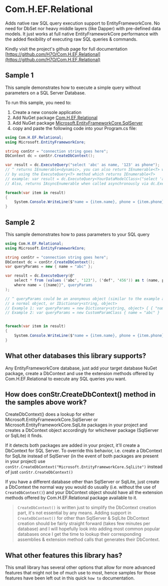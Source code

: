 # Com.H.EF.Relational
Adds native raw SQL query execution support to EntityFrameworkCore.
No need for DbSet nor heavy middle layers (like Dapper) with pre-defined data models. It just works at full native EntityFrameworkCore performance with the added flexibility of executing raw SQL queries & commands.

Kindly visit the project's github page for full documentation [https://github.com/H7O/Com.H.EF.Relational](https://github.com/H7O/Com.H.EF.Relational)

## Sample 1
This sample demonstrates how to execute a simple query without parameters on a SQL Server Database.

To run this sample, you need to:
1) Create a new console application
2) Add NuGet package [Com.H.EF.Relational](https://www.nuget.org/packages/Com.H.EF.Relational)  
3) Add NuGet package [Microsoft.EntityFrameworkCore.SqlServer](https://www.nuget.org/packages/Microsoft.EntityFrameworkCore.SqlServer)
4) copy and paste the following code into your Program.cs file:

```csharp
using Com.H.EF.Relational;
using Microsoft.EntityFrameworkCore;

string conStr = "connection string goes here";
DbContext dc = conStr.CreateDbContext();

var result = dc.ExecuteQuery("select 'abc' as name, '123' as phone");
// ^ returns IEnumerable<dynamic>, you can also return IEnumerable<T> where T is your data model class
// by using the ExecuteQuery<T> method which returns IEnumerable<T>
// example: var result = dc.ExecuteQuery<YourDataModelClass>("select 'abc' as name, '123' as phone");
// Also, returns IAsyncEnumerable when called asynchronously via dc.ExecuteQueryAsync()

foreach(var item in result)
{
	System.Console.WriteLine($"name = {item.name}, phone = {item.phone}");
}
```

## Sample 2
This sample demonstrates how to pass parameters to your SQL query

```csharp
using Com.H.EF.Relational;
using Microsoft.EntityFrameworkCore;

string conStr = "connection string goes here";
DbContext dc = conStr.CreateDbContext();
var queryParams = new { name = "abc" };

var result = dc.ExecuteQuery(@"
	select * from (values ('abc', '123'), ('def', '456')) as t (name, phone)
	where name = {{name}}", queryParams
);

// ^ queryParams could be an anonymous object (similar to the example above)
// a normal object, or IDictionary<string, object>
// Example 1: var queryParams = new Dictionary<string, object> { { "name", "abc" } }
// Example 2: var queryParams = new CustomParamClass { name = "abc" }


foreach(var item in result)
{
	System.Console.WriteLine($"name = {item.name}, phone = {item.phone}");
}
```

## What other databases this library supports?
Any EntityFrameworkCore database, just add your target database NuGet package, create a DbContext and use
the extension methods offered by Com.H.EF.Relational to execute any SQL queries you want.

## How does conStr.CreateDbContext() method in the samples above work?
CreateDbContext() does a lookup for either Microsoft.EntityFrameworkCore.SqlServer 
or Microsoft.EntityFrameworkCore.SqlLite packages in your project and creates a DbContext object
accordingly for whichever package (SqlServer or SqlLite) it finds.

If it detects both packages are added in your project, it'll create a DbContext for SQL Server.
To override this behavior, i.e. create a DbContext for SqlLite instead of SqlServer (in the event of both packages are present in your project) use `conStr.CreateDbContext("Microsoft.EntityFrameworkCore.SqlLite")` instead of just `conStr.CreateDbContext()`

If you have a different database other than SqlServer or SqlLite, just create a DbContext the normal way you would do usually (i.e. without the use of `CreateDbContext()`) and your DbContext object should have all the extension methods offered by Com.H.EF.Relational package available to it.

> `CreateDbContext()` is written just to simplify the DbContext creation part, it's not essential by any means.
> Adding support in `CreateDbContext()` for other than SqlServer & SqlLite DbContext creation should be fairly straight forward (takes few minutes per database) and I will hopefully look into adding most common popular databases once I get the time to lookup their corresponding assemblies & extension method calls that generates their DbContext.

## What other features this library has?
This small library has several other options that allow for more advanced features that might not be of much use to most, hence samples for those features have been left out in this quick `how to` documentation.